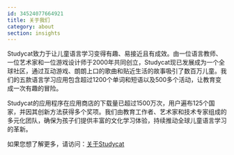```yaml
---
id: 34524077664921
title: 关于我们
category: about
section: insights
---
```

Studycat致力于让儿童语言学习变得有趣、易接近且有成效。由一位语言教师、一位艺术家和一位游戏设计师于2000年共同创立，Studycat现已发展成为一个全球社区，通过互动游戏、朗朗上口的歌曲和贴近生活的故事吸引了数百万儿童。我们的五款语言学习应用包含超过1200个单词和短语以及500多个活动，让教育变成一次有趣的冒险。

Studycat的应用程序在应用商店的下载量已超过1500万次，用户遍布125个国家，并因其创新方法获得多个奖项。我们由教育工作者、艺术家和技术专家组成的多元化团队，确保为孩子们提供丰富的文化学习体验，持续推动全球儿童语言学习的革新。

如果您想了解更多，请访问：[关于Studycat](https://studycat.com/about/)

